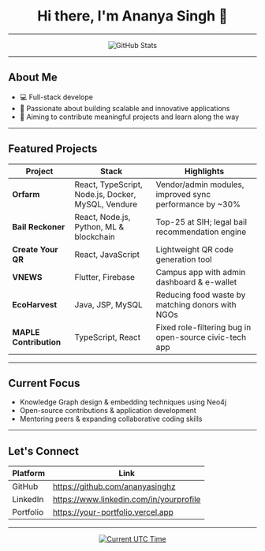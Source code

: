 <!-- Profile Header -->
<h1 align="center">Hi there, I'm Ananya Singh 👋</h1>

---

<!-- GitHub Stats & Activity -->
<p align="center">
  <img alt="GitHub Stats" src="https://github-readme-stats.vercel.app/api?username=ananyasinghz&show_icons=true&theme=github_dark" />
</p>

---

##  About Me

- 💻 Full-stack develope 
- 🎯 Passionate about building scalable and innovative applications
- 🚀 Aiming to contribute meaningful projects and learn along the way

---

##  Featured Projects

| Project | Stack | Highlights |
|--------|-------|-----------|
| **Orfarm** | React, TypeScript, Node.js, Docker, MySQL, Vendure | Vendor/admin modules, improved sync performance by ~30% |
| **Bail Reckoner** | React, Node.js, Python, ML & blockchain | Top-25 at SIH; legal bail recommendation engine |
| **Create Your QR** | React, JavaScript | Lightweight QR code generation tool |
| **VNEWS** | Flutter, Firebase | Campus app with admin dashboard & e-wallet |
| **EcoHarvest** | Java, JSP, MySQL | Reducing food waste by matching donors with NGOs |
| **MAPLE Contribution** | TypeScript, React | Fixed role-filtering bug in open-source civic-tech app |

---

##  Current Focus

-  Knowledge Graph design & embedding techniques using Neo4j  
-  Open-source contributions & application development  
-  Mentoring peers & expanding collaborative coding skills  

---

##  Let's Connect

| Platform     | Link                                       |
|--------------|--------------------------------------------|
| GitHub       | https://github.com/ananyasinghz           |
| LinkedIn     | https://www.linkedin.com/in/yourprofile   |
| Portfolio    | https://your-portfolio.vercel.app         |

---


<p align="center">
  <a href="https://github.com/ananyasinghz">
</p>

<p align="center">
  <img alt="Current UTC Time" src="https://readme-typing-svg.herokuapp.com?font=Fira+Code&size=24&lines=Always+learning+...+Always+building..." />
</p>
